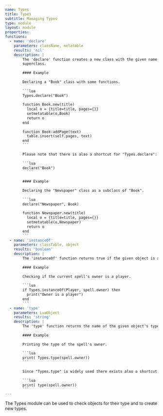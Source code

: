 ```yaml
---
name: Types
title: Types
subtitle: Managing Types
type: module
layout: module
properties:
functions:
  - name: 'declare'
    parameters: className, metatable
    results: 'nil'
    description: |
        The 'declare' function creates a new class with the given name and the optionally given
        superclass.
       
        #### Example
       
        Declaring a "Book" class with some functions.
       
        ```lua
        Types.declare("Book")
       
        function Book.new(title)
          local o = {title=title, pages={}}
          setmetatable(o,Book)
          return o
        end
       
        function Book:addPage(text)
          table.insert(self.pages, text)
        end
        ```
       
        Please note that there is also a shortcut for "Types.declare":
       
        ```lua
        declare("Book")
          ```
       
        #### Example
       
        Declaring the "Newspaper" class as a subclass of "Book".
       
        ```lua
        declare("Newspaper", Book)
       
        function Newspaper.new(title)
          local o = {title=title, pages={}}
          setmetatable(o,Newspaper)
          return o
        end
        ```
  - name: 'instanceOf'
    parameters: classTable, object
    results: 'boolean'
    description: |
        The 'instanceOf' function returns true if the given object is an instance of the given class.
       
        #### Example
       
        Checking if the current spell's owner is a player.
       
        ```lua
        if Types.instanceOf(Player, spell.owner) then
          print("Owner is a player")
        end
        ```
  - name: 'type'
    parameters: LuaObject
    results: 'string'
    description: |
        The 'type' function returns the name of the given object's type.
       
        #### Example
       
        Printing the type of the spell's owner.
       
        ```lua
        print( Types.type(spell.owner))
        ```
       
        Since "Types.type" is widely used there exists also a shortcut: "type".
       
        ```lua
        print( type(spell.owner))
        ```
---
```


The <span class="notranslate">Types</span> module can be used to check objects for their type and
to create new types.
